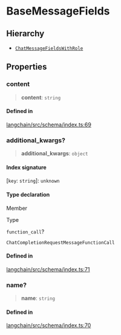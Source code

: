 BaseMessageFields
=================

Hierarchy[​](#hierarchy "Direct link to Hierarchy")
---------------------------------------------------

*   [`ChatMessageFieldsWithRole`](/docs/api/schema/interfaces/ChatMessageFieldsWithRole)

Properties[​](#properties "Direct link to Properties")
------------------------------------------------------

### content[​](#content "Direct link to content")

> **content**: `string`

#### Defined in[​](#defined-in "Direct link to Defined in")

[langchain/src/schema/index.ts:69](https://github.com/hwchase17/langchainjs/blob/46e1734/langchain/src/schema/index.ts#L69)

### additional\_kwargs?[​](#additional_kwargs "Direct link to additional_kwargs?")

> **additional\_kwargs**: `object`

#### Index signature[​](#index-signature "Direct link to Index signature")

\[`key`: `string`\]: `unknown`

#### Type declaration[​](#type-declaration "Direct link to Type declaration")

Member

Type

`function_call`?

`ChatCompletionRequestMessageFunctionCall`

#### Defined in[​](#defined-in-1 "Direct link to Defined in")

[langchain/src/schema/index.ts:71](https://github.com/hwchase17/langchainjs/blob/46e1734/langchain/src/schema/index.ts#L71)

### name?[​](#name "Direct link to name?")

> **name**: `string`

#### Defined in[​](#defined-in-2 "Direct link to Defined in")

[langchain/src/schema/index.ts:70](https://github.com/hwchase17/langchainjs/blob/46e1734/langchain/src/schema/index.ts#L70)